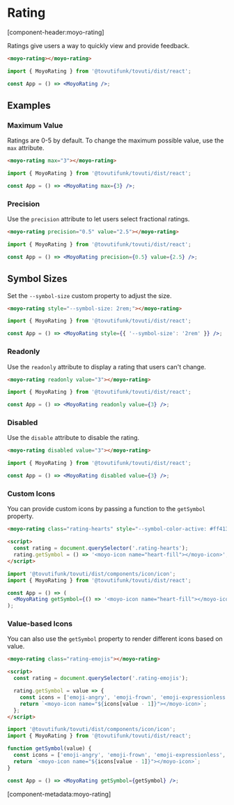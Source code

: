 # Rating

[component-header:moyo-rating]

Ratings give users a way to quickly view and provide feedback.

```html preview
<moyo-rating></moyo-rating>
```

```jsx react
import { MoyoRating } from '@tovutifunk/tovuti/dist/react';

const App = () => <MoyoRating />;
```

## Examples

### Maximum Value

Ratings are 0-5 by default. To change the maximum possible value, use the `max` attribute.

```html preview
<moyo-rating max="3"></moyo-rating>
```

```jsx react
import { MoyoRating } from '@tovutifunk/tovuti/dist/react';

const App = () => <MoyoRating max={3} />;
```

### Precision

Use the `precision` attribute to let users select fractional ratings.

```html preview
<moyo-rating precision="0.5" value="2.5"></moyo-rating>
```

```jsx react
import { MoyoRating } from '@tovutifunk/tovuti/dist/react';

const App = () => <MoyoRating precision={0.5} value={2.5} />;
```

## Symbol Sizes

Set the `--symbol-size` custom property to adjust the size.

```html preview
<moyo-rating style="--symbol-size: 2rem;"></moyo-rating>
```

```jsx react
import { MoyoRating } from '@tovutifunk/tovuti/dist/react';

const App = () => <MoyoRating style={{ '--symbol-size': '2rem' }} />;
```

### Readonly

Use the `readonly` attribute to display a rating that users can't change.

```html preview
<moyo-rating readonly value="3"></moyo-rating>
```

```jsx react
import { MoyoRating } from '@tovutifunk/tovuti/dist/react';

const App = () => <MoyoRating readonly value={3} />;
```

### Disabled

Use the `disable` attribute to disable the rating.

```html preview
<moyo-rating disabled value="3"></moyo-rating>
```

```jsx react
import { MoyoRating } from '@tovutifunk/tovuti/dist/react';

const App = () => <MoyoRating disabled value={3} />;
```

### Custom Icons

You can provide custom icons by passing a function to the `getSymbol` property.

```html preview
<moyo-rating class="rating-hearts" style="--symbol-color-active: #ff4136;"></moyo-rating>

<script>
  const rating = document.querySelector('.rating-hearts');
  rating.getSymbol = () => '<moyo-icon name="heart-fill"></moyo-icon>';
</script>
```

```jsx react
import '@tovutifunk/tovuti/dist/components/icon/icon';
import { MoyoRating } from '@tovutifunk/tovuti/dist/react';

const App = () => (
  <MoyoRating getSymbol={() => '<moyo-icon name="heart-fill"></moyo-icon>'} style={{ '--symbol-color-active': '#ff4136' }} />
);
```

### Value-based Icons

You can also use the `getSymbol` property to render different icons based on value.

```html preview
<moyo-rating class="rating-emojis"></moyo-rating>

<script>
  const rating = document.querySelector('.rating-emojis');

  rating.getSymbol = value => {
    const icons = ['emoji-angry', 'emoji-frown', 'emoji-expressionless', 'emoji-smile', 'emoji-laughing'];
    return `<moyo-icon name="${icons[value - 1]}"></moyo-icon>`;
  };
</script>
```

```jsx react
import '@tovutifunk/tovuti/dist/components/icon/icon';
import { MoyoRating } from '@tovutifunk/tovuti/dist/react';

function getSymbol(value) {
  const icons = ['emoji-angry', 'emoji-frown', 'emoji-expressionless', 'emoji-smile', 'emoji-laughing'];
  return `<moyo-icon name="${icons[value - 1]}"></moyo-icon>`;
}

const App = () => <MoyoRating getSymbol={getSymbol} />;
```

[component-metadata:moyo-rating]
